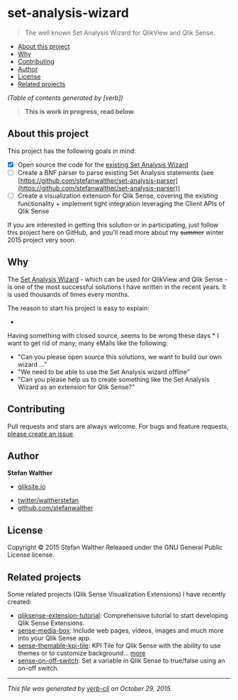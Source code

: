 # set-analysis-wizard

> The well known Set Analysis Wizard for QlikView and Qlik Sense.

<!-- toc -->

* [About this project](#about-this-project)
* [Why](#why)
* [Contributing](#contributing)
* [Author](#author)
* [License](#license)
* [Related projects](#related-projects)

_(Table of contents generated by [verb])_

<!-- tocstop -->

> **This is work in progress, read below.**

## About this project

This project has the following goals in mind:

* [X] Open source the code for the [existing Set Analysis Wizard](http://tools.qlikblog.at/SetAnalysisWizard/)
* [ ] Create a BNF parser to parse existing Set Analysis statements (see [https://github.com/stefanwalther/set-analysis-parser](https://github.com/stefanwalther/set-analysis-parser))
* [ ] Create a visualization extension for Qlik Sense, covering the existing functionality + implement tight integration leveraging the Client APIs of Qlik Sense

If you are interested in getting this solution or in participating, just follow this project here on GitHub, and you'll read more about my ~~summer~~ winter 2015 project very soon.

## Why

The [Set Analysis Wizard](http://www.qlikblog.at/1384/set-analysis-wizard-qlikview/) - which can be used for QlikView and Qlik Sense - is one of the most successful solutions I have written in the recent years. It is used thousands of times every months.

The reason to start his project is easy to explain:

* 
Having something with closed source, seems to be wrong these days
* 
I want to get rid of many, many eMails like the following:

  - "Can you please open source this solutions, we want to build our own wizard ..."
  - "We need to be able to use the Set Analysis wizard offline"
  - "Can you please help us to create something like the Set Analysis Wizard as an extension for Qlik Sense?"

## Contributing

Pull requests and stars are always welcome. For bugs and feature requests, [please create an issue](https://github.com/stefanwalther/set-analysis-wizard/issues/new).

## Author

**Stefan Walther**

+ [qliksite.io](http://qliksite.io)
* [twitter/waltherstefan](http://twitter.com/waltherstefan)
* [github.com/stefanwalther](http://github.com/stefanwalther)

## License

Copyright © 2015 Stefan Walther
Released under the GNU General Public License license.

## Related projects

Some related projects (Qlik Sense Visualization Extensions) I have recently created:

* [qliksense-extension-tutorial](https://github.com/stefanwalther/qliksense-extension-tutorial): Comprehensive tutorial to start developing Qlik Sense Extensions.
* [sense-media-box](https://github.com/stefanwalther/sense-media-box): Include web pages, videos, images and much more into your Qlik Sense app.
* [sense-themable-kpi-tile](https://github.com/stefanwalther/sense-themable-kpi-tile): KPI Tile for Qlik Sense with the ability to use themes or to customize background… [more](https://github.com/stefanwalther/sense-themable-kpi-tile)
* [sense-on-off-switch](https://github.com/stefanwalther/sense-on-off-switch): Set a variable in Qlik Sense to true/false using an on-off switch.

***

_This file was generated by [verb-cli](https://github.com/assemble/verb-cli) on October 29, 2015._